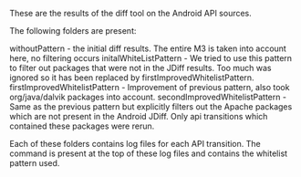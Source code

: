 These are the results of the diff tool on the Android API sources.

The following folders are present:

withoutPattern - the initial diff results. The entire M3 is taken into account here, no filtering occurs
initalWhiteListPattern - We tried to use this pattern to filter out packages that were not in the JDiff results. Too much was ignored so it has been replaced by firstImprovedWhitelistPattern.
firstImprovedWhitelistPattern - Improvement of previous pattern, also took org/java/dalvik packages into account.
secondImprovedWhitelistPattern - Same as the previous pattern but explicitly filters out the Apache packages which are not present in the Android JDiff. Only api transitions which contained these packages were rerun.

Each of these folders contains log files for each API transition. The command is present at the top of these log files and contains the whitelist pattern used.